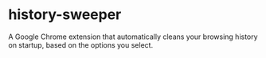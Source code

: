 # history-sweeper
A Google Chrome extension that automatically cleans your browsing history on startup, based on the options you select.
